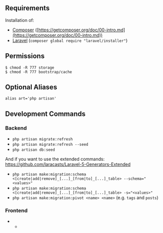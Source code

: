 ## Requirements

Installation of:

- [Composer](https://getcomposer.org/) ([https://getcomposer.org/doc/00-intro.md](https://getcomposer.org/doc/00-intro.md))
- [Laravel](https://laravel.com/) (`composer global require "laravel/installer"`)

## Permissions

```
$ chmod -R 777 storage
$ chmod -R 777 bootstrap/cache
```

## Optional Aliases

```
alias art='php artisan'
```

## Development Commands

### Backend

- `php artisan migrate:refresh`
- `php artisan migrate:refresh --seed`
- `php artisan db:seed`

And if you want to use the extended commands: https://github.com/laracasts/Laravel-5-Generators-Extended

- `php artisan make:migration:schema <[create|add|remove]_[...]_[from|to]_[...]_table> --schema="<values>"`
- `php artisan make:migration:schema <[create|add|remove]_[...]_[from|to]_[...]_table> -s="<values>"`
- `php artisan make:migration:pivot <name> <name>` (e.g. `tags` and `posts`)

### Frontend

- -
